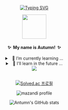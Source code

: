 <!--
**Autumn-eul/Autumn-eul** is a  _special_  repository because its `README.md` (this file) appears on your GitHub profile.

Here are some ideas to get you started:
<details>
<summary>
  ✨ My name is Autumn!
</summary>
 

-  I’m currently working on ...
- 🌱 I’m currently learning ...
- 👯 I’m looking to collaborate on ...
- 🤔 I’m looking for help with ...
- 💬 Ask me about ...
- 📫 How to reach me: ...
- 😄 Pronouns: ...
- ⚡ Fun fact: ...
-->

<div align="center" style="background-image: url('https://pic.longtao.fun/pics/24/8712160154167691113610916885165716016931_gopic_.gif'); background-size: cover; background-position: center; padding: 20px;">

[![Typing SVG](https://readme-typing-svg.demolab.com?font=Fira+Code&pause=1000&center=true&vCenter=true&width=435&lines=Hello!+Nice+to+meet+you!;I'm+a+Backend+Developer)](https://git.io/typing-svg)
    
<p align="center">
    <img src="https://item.kakaocdn.net/do/1a9eb84f3b78a8bfe07567e797663ac7f43ad912ad8dd55b04db6a64cddaf76d" width="80"/>
</p>

<h4>
  ✨ &nbsp;My name is Autumn!&nbsp; ✨
</h4>

<details>
<summary>
    &nbsp; 🌱 I’m currently learning ...
</summary>
    <br>
    
![python](https://img.shields.io/badge/Python-3776AB?style=for-the-badge&logo=python&logoColor=white)
![css](https://img.shields.io/badge/CSS-239120?&style=for-the-badge&logo=css3&logoColor=white)
![javascript](https://img.shields.io/badge/JavaScript-F7DF1E?style=for-the-badge&logo=JavaScript&logoColor=white)
![html](https://img.shields.io/badge/HTML5-E34F26?style=for-the-badge&logo=html5&logoColor=white)

</details>

<details>
<summary>
  &nbsp; 🔭 I'll learn in the future ...
</summary>
    <br>


![flask](https://img.shields.io/badge/Flask-000000?style=for-the-badge&logo=flask&logoColor=white)
![django](https://img.shields.io/badge/Django-092E20?style=for-the-badge&logo=django&logoColor=white)
![MtSQL](https://img.shields.io/badge/MySQL-00000F?style=for-the-badge&logo=mysql&logoColor=white)

</details>

<div align= "center">
  <div align= "center">
    <img src="https://github-readme-stats.vercel.app/api/top-langs/?username=Autumn-eul&layout=compact&bg_color=60,2e95f5,ccf0ff&title_color=ffffff&text_color=ffffff"/>
  </div>
</div>
<br>

[![Solved.ac
프로필](http://mazassumnida.wtf/api/v2/generate_badge?boj={Autumn-eul})](https://solved.ac/{Autumn-eul})

![mazandi profile](http://mazandi.herokuapp.com/api?handle={Autumn-eul}&theme=cold)

![Antumn's GitHub stats](https://github-readme-stats.vercel.app/api?username=Autumn-eul&show_icons=true&theme=cobalt)

